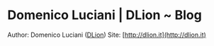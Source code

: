 # Domenico Luciani | DLion ~ Blog

Author: Domenico Luciani ([DLion](https://github.com/DLion))
Site: [http://dlion.it](http://dlion.it)
